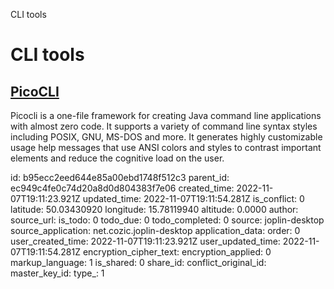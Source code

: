 CLI tools

# CLI tools

## [**PicoCLI**](https://picocli.info/)
Picocli is a one-file framework for creating Java command line applications with almost zero code. It supports a variety of command line syntax styles including POSIX, GNU, MS-DOS and more. It generates highly customizable usage help messages that use ANSI colors and styles to contrast important elements and reduce the cognitive load on the user.

id: b95ecc2eed644e85a00ebd1748f512c3
parent_id: ec949c4fe0c74d20a8d0d804383f7e06
created_time: 2022-11-07T19:11:23.921Z
updated_time: 2022-11-07T19:11:54.281Z
is_conflict: 0
latitude: 50.03430920
longitude: 15.78119940
altitude: 0.0000
author: 
source_url: 
is_todo: 0
todo_due: 0
todo_completed: 0
source: joplin-desktop
source_application: net.cozic.joplin-desktop
application_data: 
order: 0
user_created_time: 2022-11-07T19:11:23.921Z
user_updated_time: 2022-11-07T19:11:54.281Z
encryption_cipher_text: 
encryption_applied: 0
markup_language: 1
is_shared: 0
share_id: 
conflict_original_id: 
master_key_id: 
type_: 1